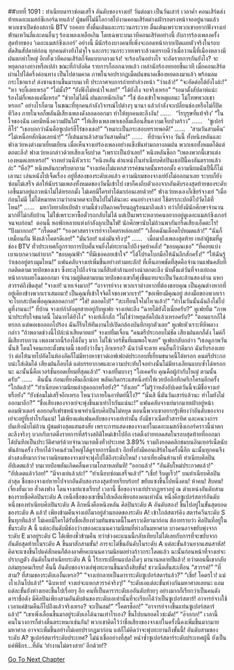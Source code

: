 ##บทที่ 1091 : ทำเนียบดาราซ่อมเสร็จ อันดับของจางเย่!
วันต่อมา
เป็นวันเสาร์ เวลาค่ำ
คอนเสิร์ตส่งท้ายเดอะแมสก์ซิเกอร์ฉายแล้ว!
ผู้ชมที่ไม่มีโอกาสไปงานคอนเสิร์ตต่างเฝ้ารอตรงหน้าจออยู่นานแล้ว พวกเขาเปิดช่องสถานี BTV รอคอย ทั้งตื่นเต้นและกระวนกระวาย ตื่นเต้นเพราะพวกเขาอยากฟังจางเย่ ฟ่านเหวินลี่และคนอื่นๆ ร้องเพลงเหลือเกิน โดยเฉพาะบนเวทีคอนเสิร์ตอย่างนี้ กับการร้องเพลงครั้งสุดท้ายของ ‘เดอะแมสก์ซิงเกอร์’ อย่างนี้ มีนักร้องบางคนที่เพิ่งจะถอดหน้ากากเปิดเผยตัวจริงในรอบตัดสินสัปดาห์ก่อน ทุกคนต่างยังไม่จุใจ และกระวนกระวายเพราะล้วนทราบดีว่าเมื่อวานนี้ที่เมืองหลวงมีฝนตกห่าใหญ่ อีกทั้งเวทีคอนเสิร์ตก็จัดแบบกลางแจ้ง!
จะร้องกันอย่างไร
จะอัดรายการกันยังไง?
จะหยุดกลางทางหรือเปล่า
ขณะที่กำลังคิด รายการก็ออกฉายแล้ว
เหล่านักร้องทยอยขึ้นเวที
เมื่อคอนเสิร์ตผ่านไปได้ครึ่งค่อนทาง เป็นไปตามคาด ภาพในจอปรากฏเม็ดฝนขนาดเขื่องหยดลงมาแล้ว พร้อมลมกระโชกแรง!
ต่งซานซานขึ้นมาบนเวที ประกาศจบการถ่ายทำล่วงหน้า
“ว่าแล้ว!”
“จะอัดต่อได้ยังไงล่ะ!”
“หา จบงี้เลยเหรอ”
“ไม่มั้ง?”
“ยังฟังไม่หนำใจเลย!”
“ได้ยังไง จบจริงเหรอ”
“รอมาตั้งสัปดาห์แน่ะ ร้องไม่กี่เพลงแค่นี้เหรอ”
“ช่วยไม่ได้นี่ ฝนตกหนักเกิน”
“ใช่ ต้องเข้าใจเหตุผลนะ ไม่โทษพวกเขาหรอก”
อย่างไรก็ตาม ในขณะที่ทุกคนกำลังวิจารณ์ไปต่างๆ นานา แล้วกำลังจะเปลี่ยนช่องหรือไม่ก็ปิดทีวีลง ภายในจอก็พลันมีเสียงเพลงดังลอดออกมา ทำให้ทุกคนตะลึงงัน!
……
 
‘วีรบุรุษที่แท้จริง’
“ในใจของฉัน เคยมีหนึ่งความฝันใฝ่”
“ให้เสียงเพลงพาเธอลืมเลือนสิ้นความเจ็บปวดร้าว”
……
 
‘ซูเปอร์ฮีโร่’
“เธอบอกว่าฉันคือซูเปอร์ฮีโร่ของเธอ!”
“เหมาะเป็นกระสอบทรายพอดี!”
……
 
‘สามวันสามคืน’
“ไม่เหนื่อยสักนิดเลยน่า!”
“ก็เต้นมาแล้วสามวันสามคืน!”
……
 
ที่บ้านเจ๊จาง
วันนี้ ทั้งหนิงหลันและฟางเว่ยหงต่างมาเยี่ยมเยียน
เมื่อเห็นจางเย่ร้องเพลงอย่างแข็งขันท่ามกลางลมฝน พวกเธอทั้งหมดได้แต่ตกตะลึง!
ฟางเว่ยหงกล่าวด้วยเสียงเจ็บปวด “เพราะเป็นบ้าเลย!”
หนิงหลันช็อก “เพลงพวกนี้เขาแต่งเองหมดเลยเหรอ!”
จางหย่วนฉีหัวเราะ “หนิงหลัน ตำแหน่งในทำเนียบศิลปินเธอปีนี้คงอันตรายแล้วล่ะ”
“หือ?” หนิงหลันกะพริบตาถาม “จางเย่คงไม่แหกสวรรค์ขนาดนั้นหรอกมั้ง ความนิยมฉันปีนี้ก็ไม่เลวนะ เล่นหนังไปเจ็ดเรื่อง อยู่ที่สองของระดับเอแล้ว ความนิยมของจางเย่ยังไม่ออกมาเลย ระบบก็ยังซ่อมไม่เสร็จ ต่อให้นับรวมเพลงทั้งหมดของวันนี้เข้าไป เขาก็คงถีบตัวเองจากอันดับรองสุดท้ายของระดับเอขึ้นมาอยู่แถวหน้าไม่ได้หรอกมั้ง ไม่เคยมีใครทำได้มาก่อนเลยด้วย!”
ฟ่างเว่ยหงเองก็เชียร์จางเย่ “เมื่อก่อนไม่มี ไม่ได้หมายความว่าอนาคตจะเป็นไปไม่ได้นะคะ คนอย่างจางเย่ ใช้ตรรกะปกติไปวัดได้ที่ไหน!”
……
 
มหาวิทยาลัยเป่ยต้า
ยามนี้ช่วงปิดภาคเรียนฤดูร้อนมาถึงแล้ว ทว่าก็ยังมีนักศึกษาจำนวนมากที่ไม่กลับบ้าน ไม่ใช่เพราะหาซื้อตั๋วรถกลับไม่ได้ แต่เป็นเพราะหลายคนอยากอยู่ดูเดอะแมสก์ซิงเกอร์จนจบก่อน!
 ตอนนี้ หอพักหลายแห่งกำลังลุกเป็นไฟ!
นักศึกษานับไม่ถ้วนพากันกรีดเสียงเอ็ดตะโร!
“ปังมากกก!”
“กรี๊ดดด!”
“รองศาสตราจารย์จางโคตรหล่อเลย!”
“เลือดฉันเดือดไปหมดแล้ว!”
“ฉันก็เหมือนกัน ฟังแล้วโคตรดีเลย!”
“มันว้อย! แม่งมันจริงๆ!”
……
 
เมื่อมาถึงเพลงสุดท้าย เหล่าผู้ชมที่ดูช่อง BTV ทั่วประเทศก็ถูกรายการบีบคั้นจนยิ่งไต่ทะยานไปถึงจุดบ้าคลั่ง!
“ขอบคุณเธอ”
“ที่คอยแบ่งเบาแบกความลำบาก”
“ขอบคุณฟ้า”
“ที่มีเธอคอยเข้าใจ”
“ได้โปรดโบกมือให้ฉันอีกสักครั้ง!”
“ให้ฉันรู้ ว่าเธออยู่ตรงมุมไหน!”
แฟนคลับจางเย่เพิ่มขึ้นอย่างท่วมทะลัก!
ที่เห็นภาพชัดที่สุดคือจำนวนแฟนคลับที่กดติดตามเวยป๋อของเขา ซึ่งทะลุไปถึงจำนวนยี่สิบห้าล้านอย่างน่าตกตะลึง นับตั้งแต่วันที่จางเย่ถอดหน้ากากเผยโฉมออกมา จำนวนผู้ติดตามบนเวยป๋อของเขาก็พุ่งขึ้นแทบจะเป็นวันละล้านสองล้าน แหกสวรรค์ถึงขีดสุด!
“จางเย่! นายเจ๋งมาก!”
“อาจารย์จาง พวกเราต่างหากที่ต้องขอบคุณ เป็นคุณต่างหากที่อยู่เคียงข้างพวกเราเสมอมา! เป็นคุณที่เข้าใจจิตใจของพวกเรา!”
“ขอเพียงมีคุณอยู่ สองมือของพวกเราจะโบกสะบัดเพื่อคุณตลอดกาล!”
“ใช่! ตลอดไป!”
“สะเทือนใจไม่ไหวแล้ว!”
“ทำไมวันนั้นฉันถึงไม่ไปดูที่งานนะ!”
ที่บ้าน
จางเย่กำลังคุยสายอยู่กับหูเฟย
จางเย่ตะลึง “ฉายได้ยังไงเนี่ยครับ?”
หูเฟยยิ้ม “ภาพน่าประทับใจขนาดนี้ ไม่ฉายได้ยังไง”
จางเย่เลิ่กลั่ก “ไม่ใช่ว่าหยุดอัดไปแล้วเหรอครับ?”
“ตอนแรกก็ใช่หรอก แต่พอเธอออกไปร้อง ฉันก็รีบให้ทีมงานไปเปิดกล้องบันทึกทุกตัวเลย” หูเฟยหัวเราะหึหึพลางกล่าว “ถ้าพลาดช่วงนี้ไปล่ะน่าเสียดายแย่”
จางเย่ยิ้มเจื่อน “ดนตรีประกอบไม่ชัด เสียงฝนตกก็ดัง ไมค์ก็มีเสียงรบกวน เพลงพวกนี้ร้องได้งั้นๆ มาก ไม่ใช่เวอร์ชั่นที่ผมพอใจเลย”
หูเฟยกลับกล่าว “เธอดูภาพวันนั้นสิ โดนใจคนเยอะตั้งขนาดนี้ เธอยังว่างั้นๆ อีกเหรอ? ฉันว่าดีจะตาย คนอื่นก็ว่าดีมาก ฉันรับรองเลยว่า ต่อให้นายไปอัดในห้องอัดก็ไม่มีทางหาซาวด์เอฟเฟกต์ประกอบที่เยี่ยมขนาดนี้ได้หรอก ดนตรีประกอบน่ะใส่เติมได้ เสียงฝนก็ลบได้ แต่บรรยากาศและความประทับใจอย่างนั้นไม่มีทางเลียนแบบซ้ำได้หรอกนะ ฉะนั้นนี่คือเวอร์ชั่นยอดเยี่ยมที่สุดแล้ว!”
จางเย่ยิ้มบางๆ “โอเคครับ คุณคือผู้กำกับใหญ่ ตามนั้นครับ”
……
 
คืนนั้น
ก่อนเที่ยงคืนเล็กน้อย
พลันเกิดกระแสหนึ่งทำให้เวยป๋ออึกทึกครึกโครมอีกครั้ง
“ใกล้แล้ว!”
“ทำเนียบความนิยมล่าสุดออกหรือยัง?”
“ยังเลย”
“ไม่รู้ว่าหลังอัปเดตวันนี้จะมีชื่อจางเย่หรือยัง”
“ยังซ่อมไม่เสร็จอีกเหรอ ไหนว่าภายในอาทิตย์นี้ไง?”
“นั่นสิ นี่มันวันเสาร์แล้วนะ ทำไมยังไม่ออกมาอีก?”
“ชื่อเสียงของจางเย่จะพุ่งขึ้นมาเท่าไรกันแน่นะ!”
แฟนคลับจางเย่มากมายเฝ้าอยู่หน้าคอมพิวเตอร์ คอยกดรีเฟรชหน้าเพจทำเนียบศิลปินไม่หยุด ตอนนี้พวกเขาอยากรู้เพียงว่าอันดับของจางเย่จะอยู่ที่เท่าไรกันแน่!
ไม่เพียงแต่แฟนคลับของจางเย่เท่านั้น
ยังมีชาวเน็ตทั่วสารทิศ
และคนวงการบันเทิงนับไม่ถ้วน
ผู้ชมต่างสุดแสนสงสัย เพราะการแสดงของจางเย่ในเดอะแมสก์ซิงเกอร์คราวนี้น่าตกตะลึงจริงๆ บวกกับเรตติ้งรายการที่สร้างสถิติใหม่เข้าไปอีก เรตติ้งถ่ายทอดสดในรอบสุดท้ายที่ออกมา ได้บันทึกเป็นประวัติศาตร์ด้วยจำนวนเรตติ้งทั่วประเทศ 3.89% รวมถึงยอดคลิกชมบนอินเทอร์เน็ตนับพันล้านครั้ง เรียกได้ว่าคนส่วนใหญ่ได้ดูรายการนี้แล้ว อีกทั้งยังมีคอนเสิร์ตในครั้งนี้อีก ฉะนั้นทุกคนจึงต่างสงสัยมากว่าความนิยมของจางเย่จะพุ่งไปได้ถึงระดับไหน!
เวลาเที่ยงคืนห้านาที
ทำเนียบศิลปินอัปเดตแล้ว!
บนเวยป๋อพลันเกิดคลื่นความโกลาหลทันที!
“ออกแล้ว!”
“อันดับใหม่ประกาศแล้ว!”
“อัปเดตแล้วว้อย!”
“มีจางเย่แล้วล่ะ!”
“ทำเนียบซ่อมเสร็จแล้ว!”
“เชี่ย! รีบดูเร็ว!”
บนทำเนียบศิลปินล่าสุด ชื่อของจางเย่หายไปจากอันดับสองรองสุดท้ายเรียบร้อย!
ขยับแซงขึ้นไปหนึ่งคน!
ห้าคน!
สิบคน!
เจี่ยงฮั่นเวย
ฮั่วตงฟาง
โดนจางเย่แซงเรียบ!
เวลานี้ ชื่อของจางเย่ปรากฏหราอยู่ ณ ตำแหน่งอันดับสามของรายชื่อศิลปินระดับ A เหนือชื่อของเขาขึ้นไปเหลือเพียงสองคนเท่านั้น หนึ่งคือซูเปอร์สตาร์อันดับหนึ่งของทำเนียบศิลปินระดับ A อีกหนึ่งคือหนิงหลัน ศิลปินระดับ A อันดับสอง!
ขึ้นไปอยู่ในขั้นสุดยอดของระดับ A แล้ว!
เพียงข้ามคืนจางเย่ก็มาอยู่ส่วนยอดของระดับ A!
เข้าใกล้สตาร์คิง สตาร์ควีนระดับ S ขึ้นทุกทีแล้ว!
ไม่เคยมีใครได้รับชื่อเสียงท่วมท้นขนาดนี้ในคราวเดียวมาก่อน ต้องทราบว่า ศิลปินที่อยู่ในขั้นระดับ A นี้ แต่ละอันดับมีช่องว่างของคะแนนความนิยมที่ห่างกันมหาศาล บางคนอาจขยับพุ่งจากระดับ E มาอยู่ระดับ C ได้เพียงชั่วข้ามคืน ทว่าช่วงคะแนนนี้กลับเทียบไม่ได้เลยกับการที่จะขยับจากอันดับสุดท้ายในระดับ A ขึ้นมาสักสามขั้น! การจะไต่ขึ้นอันดับในระดับ A แต่ละขั้นล้วนยากแสนสาหัส! คิดจะแซงขึ้นไปแค่สักคนก็ต้องอาศัยคะแนนความนิยมอย่างก้าวกระโดดแล้ว ฉะนั้นก่อนหน้าที่จางเย่จะปรากฏตัว อันดับในทำเนียบระดับ A นี้ ไร้การเปลี่ยนแปลงใดๆ มานานหลายปีแล้ว!
ทว่าตอนนี้เขากลับถล่มทุกคนเรียบ!
คืนนี้ อันดับของจางเย่พุ่งทะยานขึ้นมาถึงสิบขั้น!
ชาวเน็ตสั่นสะเทือน
“สวรรค์!”
“ที่สาม? ที่สามของระดับเองั้นเหรอ?”
“จางเย่กลายเป็นดาราระดับซูเปอร์สตาร์แล้ว?”
“เชี่ย! โคตรไว! แม่งไวเกินไปแล้ว!”
“ฉิบหาย! จางเย่จะแหกสวรรค์จริงๆ!”
“ระดับเอแต่ละขั้นห่างกันมหาศาลเลยนะ แถมแต่ละขั้นยังห่างเยอะขึ้นไปเรื่อยๆ อีก คนที่เป็นดาราระดับเออันดับท้ายๆ อย่างมากก็เรียกว่าเป็นคนดัง ดาราชื่อดัง มีศิลปินเพียงสามอันดับต้นของระดับเอเท่านั้นที่จะเรียกได้ว่าเป็นซูเปอร์สตาร์! อาจารย์จางใช้เวลาแค่ข้ามคืนก็ไปถึงแล้วจริงเหรอ? จะเป็นลม!”
“โคตรช็อก!”
“อาจารย์จางขึ้นแท่นซูเปอร์สตาร์แล้ว!”
“เขาเพิ่งเลื่อนขึ้นมาอยู่ระดับเอได้นานเท่าไรเอง? ขึ้นไปบนยอดไวชะมัด!”
“อ๊ากกก!”
เวลานี้คนในวงการก็ต่างตื่นตระหนกเช่นกัน!
พวกเขาคิดไว้ว่าชื่อเสียงของจางเย่ในครั้งนี้คงเพิ่มขึ้นมากมายมหาศาล อาจจะเพิ่มขึ้นอย่างไม่เคยปรากฏมาก่อน แต่ก็ไม่คิดว่าจะพุ่งทะยานถึงขั้นนี้!
อันดับสามของระดับ A?
ซูเปอร์สตาร์ระดับประเทศ?
ไม่น่าเชื่ออย่างที่สุด!
หนำซ้ำซูเปอร์สตาร์ระดับประเทศผู้นี้ ยังเป็นแค่พิธีกร…ที่ดัน ‘ทำงานไม่ตรงสาย’ อีกด้วย!?
 


[Go To Next Chapter]( ./192.md)